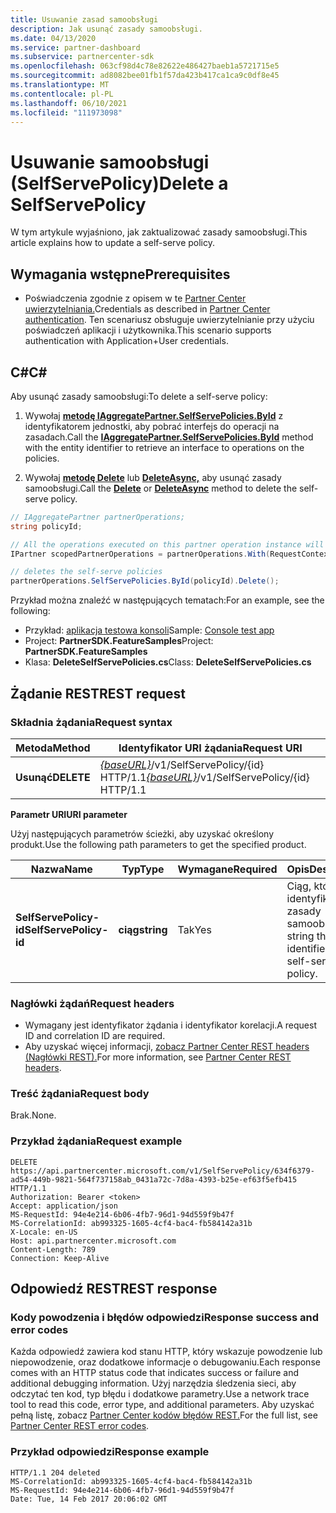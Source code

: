```yaml
---
title: Usuwanie zasad samoobsługi
description: Jak usunąć zasady samoobsługi.
ms.date: 04/13/2020
ms.service: partner-dashboard
ms.subservice: partnercenter-sdk
ms.openlocfilehash: 063cf98d4c78e82622e486427baeb1a5721715e5
ms.sourcegitcommit: ad8082bee01fb1f57da423b417ca1ca9c0df8e45
ms.translationtype: MT
ms.contentlocale: pl-PL
ms.lasthandoff: 06/10/2021
ms.locfileid: "111973098"
---
```

# <a name="delete-a-selfservepolicy"></a><span data-ttu-id="b9166-103">Usuwanie samoobsługi (SelfServePolicy)</span><span class="sxs-lookup"><span data-stu-id="b9166-103">Delete a SelfServePolicy</span></span>

<span data-ttu-id="b9166-104">W tym artykule wyjaśniono, jak zaktualizować zasady samoobsługi.</span><span class="sxs-lookup"><span data-stu-id="b9166-104">This article explains how to update a self-serve policy.</span></span>

## <a name="prerequisites"></a><span data-ttu-id="b9166-105">Wymagania wstępne</span><span class="sxs-lookup"><span data-stu-id="b9166-105">Prerequisites</span></span>

- <span data-ttu-id="b9166-106">Poświadczenia zgodnie z opisem w te [Partner Center uwierzytelniania.](partner-center-authentication.md)</span><span class="sxs-lookup"><span data-stu-id="b9166-106">Credentials as described in [Partner Center authentication](partner-center-authentication.md).</span></span> <span data-ttu-id="b9166-107">Ten scenariusz obsługuje uwierzytelnianie przy użyciu poświadczeń aplikacji i użytkownika.</span><span class="sxs-lookup"><span data-stu-id="b9166-107">This scenario supports authentication with Application+User credentials.</span></span>

## <a name="c"></a><span data-ttu-id="b9166-108">C\#</span><span class="sxs-lookup"><span data-stu-id="b9166-108">C\#</span></span>

<span data-ttu-id="b9166-109">Aby usunąć zasady samoobsługi:</span><span class="sxs-lookup"><span data-stu-id="b9166-109">To delete a self-serve policy:</span></span>

1. <span data-ttu-id="b9166-110">Wywołaj [**metodę IAggregatePartner.SelfServePolicies.ById**](/dotnet/api/microsoft.store.partnercenter.iselfservepoliciescollection.byid) z identyfikatorem jednostki, aby pobrać interfejs do operacji na zasadach.</span><span class="sxs-lookup"><span data-stu-id="b9166-110">Call the [**IAggregatePartner.SelfServePolicies.ById**](/dotnet/api/microsoft.store.partnercenter.iselfservepoliciescollection.byid) method with the entity identifier to retrieve an interface to operations on the policies.</span></span>

2. <span data-ttu-id="b9166-111">Wywołaj [**metodę Delete**](/dotnet/api/microsoft.store.partnercenter.SelfServePolicies.delete) lub [**DeleteAsync,**](/dotnet/api/microsoft.store.partnercenter.SelfServePolicies.deleteasync) aby usunąć zasady samoobsługi.</span><span class="sxs-lookup"><span data-stu-id="b9166-111">Call the [**Delete**](/dotnet/api/microsoft.store.partnercenter.SelfServePolicies.delete) or [**DeleteAsync**](/dotnet/api/microsoft.store.partnercenter.SelfServePolicies.deleteasync) method to delete the self-serve policy.</span></span>

``` csharp
// IAggregatePartner partnerOperations;
string policyId;

// All the operations executed on this partner operation instance will share the same correlation Id but will differ in request Id
IPartner scopedPartnerOperations = partnerOperations.With(RequestContextFactory.Instance.Create(Guid.NewGuid()));

// deletes the self-serve policies
partnerOperations.SelfServePolicies.ById(policyId).Delete();
```

<span data-ttu-id="b9166-112">Przykład można znaleźć w następujących tematach:</span><span class="sxs-lookup"><span data-stu-id="b9166-112">For an example, see the following:</span></span>

- <span data-ttu-id="b9166-113">Przykład: [aplikacja testowa konsoli](console-test-app.md)</span><span class="sxs-lookup"><span data-stu-id="b9166-113">Sample: [Console test app](console-test-app.md)</span></span>
- <span data-ttu-id="b9166-114">Project: **PartnerSDK.FeatureSamples**</span><span class="sxs-lookup"><span data-stu-id="b9166-114">Project: **PartnerSDK.FeatureSamples**</span></span>
- <span data-ttu-id="b9166-115">Klasa: **DeleteSelfServePolicies.cs**</span><span class="sxs-lookup"><span data-stu-id="b9166-115">Class: **DeleteSelfServePolicies.cs**</span></span>

## <a name="rest-request"></a><span data-ttu-id="b9166-116">Żądanie REST</span><span class="sxs-lookup"><span data-stu-id="b9166-116">REST request</span></span>

### <a name="request-syntax"></a><span data-ttu-id="b9166-117">Składnia żądania</span><span class="sxs-lookup"><span data-stu-id="b9166-117">Request syntax</span></span>

| <span data-ttu-id="b9166-118">Metoda</span><span class="sxs-lookup"><span data-stu-id="b9166-118">Method</span></span>  | <span data-ttu-id="b9166-119">Identyfikator URI żądania</span><span class="sxs-lookup"><span data-stu-id="b9166-119">Request URI</span></span>                                                                   |
|---------|-------------------------------------------------------------------------------|
| <span data-ttu-id="b9166-120">**Usunąć**</span><span class="sxs-lookup"><span data-stu-id="b9166-120">**DELETE**</span></span> | <span data-ttu-id="b9166-121">[*{baseURL}*](partner-center-rest-urls.md)/v1/SelfServePolicy/{id} HTTP/1.1</span><span class="sxs-lookup"><span data-stu-id="b9166-121">[*{baseURL}*](partner-center-rest-urls.md)/v1/SelfServePolicy/{id} HTTP/1.1</span></span> |

<span data-ttu-id="b9166-122">**Parametr URI**</span><span class="sxs-lookup"><span data-stu-id="b9166-122">**URI parameter**</span></span>

<span data-ttu-id="b9166-123">Użyj następujących parametrów ścieżki, aby uzyskać określony produkt.</span><span class="sxs-lookup"><span data-stu-id="b9166-123">Use the following path parameters to get the specified product.</span></span>

| <span data-ttu-id="b9166-124">Nazwa</span><span class="sxs-lookup"><span data-stu-id="b9166-124">Name</span></span>                       | <span data-ttu-id="b9166-125">Typ</span><span class="sxs-lookup"><span data-stu-id="b9166-125">Type</span></span>         | <span data-ttu-id="b9166-126">Wymagane</span><span class="sxs-lookup"><span data-stu-id="b9166-126">Required</span></span> | <span data-ttu-id="b9166-127">Opis</span><span class="sxs-lookup"><span data-stu-id="b9166-127">Description</span></span>                                                     |
|----------------------------|--------------|----------|-----------------------------------------------------------------|
| <span data-ttu-id="b9166-128">**SelfServePolicy-id**</span><span class="sxs-lookup"><span data-stu-id="b9166-128">**SelfServePolicy-id**</span></span>     | <span data-ttu-id="b9166-129">**ciąg**</span><span class="sxs-lookup"><span data-stu-id="b9166-129">**string**</span></span>   | <span data-ttu-id="b9166-130">Tak</span><span class="sxs-lookup"><span data-stu-id="b9166-130">Yes</span></span>      | <span data-ttu-id="b9166-131">Ciąg, który identyfikuje zasady samoobsługi.</span><span class="sxs-lookup"><span data-stu-id="b9166-131">A string that identifies the self-serve policy.</span></span>                 |

### <a name="request-headers"></a><span data-ttu-id="b9166-132">Nagłówki żądań</span><span class="sxs-lookup"><span data-stu-id="b9166-132">Request headers</span></span>

- <span data-ttu-id="b9166-133">Wymagany jest identyfikator żądania i identyfikator korelacji.</span><span class="sxs-lookup"><span data-stu-id="b9166-133">A request ID and correlation ID are required.</span></span>
- <span data-ttu-id="b9166-134">Aby uzyskać więcej informacji, [zobacz Partner Center REST headers (Nagłówki REST).](headers.md)</span><span class="sxs-lookup"><span data-stu-id="b9166-134">For more information, see [Partner Center REST headers](headers.md).</span></span>

### <a name="request-body"></a><span data-ttu-id="b9166-135">Treść żądania</span><span class="sxs-lookup"><span data-stu-id="b9166-135">Request body</span></span>

<span data-ttu-id="b9166-136">Brak.</span><span class="sxs-lookup"><span data-stu-id="b9166-136">None.</span></span>

### <a name="request-example"></a><span data-ttu-id="b9166-137">Przykład żądania</span><span class="sxs-lookup"><span data-stu-id="b9166-137">Request example</span></span>

```http
DELETE https://api.partnercenter.microsoft.com/v1/SelfServePolicy/634f6379-ad54-449b-9821-564f737158ab_0431a72c-7d8a-4393-b25e-ef63f5efb415 HTTP/1.1
Authorization: Bearer <token>
Accept: application/json
MS-RequestId: 94e4e214-6b06-4fb7-96d1-94d559f9b47f
MS-CorrelationId: ab993325-1605-4cf4-bac4-fb584142a31b
X-Locale: en-US
Host: api.partnercenter.microsoft.com
Content-Length: 789
Connection: Keep-Alive

```

## <a name="rest-response"></a><span data-ttu-id="b9166-138">Odpowiedź REST</span><span class="sxs-lookup"><span data-stu-id="b9166-138">REST response</span></span>

### <a name="response-success-and-error-codes"></a><span data-ttu-id="b9166-139">Kody powodzenia i błędów odpowiedzi</span><span class="sxs-lookup"><span data-stu-id="b9166-139">Response success and error codes</span></span>

<span data-ttu-id="b9166-140">Każda odpowiedź zawiera kod stanu HTTP, który wskazuje powodzenie lub niepowodzenie, oraz dodatkowe informacje o debugowaniu.</span><span class="sxs-lookup"><span data-stu-id="b9166-140">Each response comes with an HTTP status code that indicates success or failure and additional debugging information.</span></span> <span data-ttu-id="b9166-141">Użyj narzędzia śledzenia sieci, aby odczytać ten kod, typ błędu i dodatkowe parametry.</span><span class="sxs-lookup"><span data-stu-id="b9166-141">Use a network trace tool to read this code, error type, and additional parameters.</span></span> <span data-ttu-id="b9166-142">Aby uzyskać pełną listę, zobacz [Partner Center kodów błędów REST.](error-codes.md)</span><span class="sxs-lookup"><span data-stu-id="b9166-142">For the full list, see [Partner Center REST error codes](error-codes.md).</span></span>

### <a name="response-example"></a><span data-ttu-id="b9166-143">Przykład odpowiedzi</span><span class="sxs-lookup"><span data-stu-id="b9166-143">Response example</span></span>

```http
HTTP/1.1 204 deleted
MS-CorrelationId: ab993325-1605-4cf4-bac4-fb584142a31b
MS-RequestId: 94e4e214-6b06-4fb7-96d1-94d559f9b47f
Date: Tue, 14 Feb 2017 20:06:02 GMT

```
